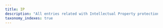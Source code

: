 ```yaml
---
title: IP
description: "All entries related with Intellectual Property protection"
taxonomy_indexes: true
---
```

